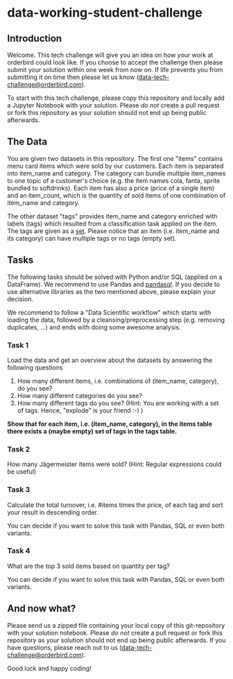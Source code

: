 # data-working-student-challenge

## Introduction

Welcome. This tech challenge will give you an idea on how your work at orderbird could look like. If you choose to accept the challenge then please submit your solution within one week from now on. If life prevents you from submitting it on time then please let us know (data-tech-challenge@orderbird.com).

To start with this tech challenge, please copy this repository and locally add a Jupyter Notebook with your solution. Please *do not* create a pull request or fork this repository as your solution should not end up being public afterwards. 

## The Data

You are given two datasets in this repository. The first one "items" contains menu card items which were sold by our customers. Each item is separated into item_name and category. The category can bundle multiple item_names to one topic of a customer's choice (e.g. the item names cola, fanta, sprite bundled to softdrinks). Each item has also a price (price of a single item) and an item_count, which is the quantity of sold items of one combination of item_name and category.

The other dataset "tags" provides item_name and category enriched with labels (tags) which resulted from a classification task applied on the item. The tags are given as a [set](https://docs.python.org/3/tutorial/datastructures.html#sets). Please notice that an item (i.e. item_name and its category) can have multiple tags or no tags (empty set).

## Tasks

The following tasks should be solved with Python and/or SQL (applied on a DataFrame). We recommend to use Pandas and [pandasql](https://pypi.org/project/pandasql/). If you decide to use alternative libraries as the two mentioned above, please explain your decision.

We recommend to follow a "Data Scientific workflow" which starts with loading the data, followed by a cleansing/preprocessing step (e.g. removing duplicates, ...) and ends with doing some awesome analysis.

### Task 1

Load the data and get an overview about the datasets by answering the following questions
1. How many different items, i.e. combinations of (item_name, category), do you see?
2. How many different categories do you see?
3. How many different tags do you see? (Hint: You are working with a set of tags. Hence, "explode" is your friend :-) )

**Show that for each item, i.e. (item_name, category), in the items table there exists a (maybe empty) set of tags in the tags table.**

### Task 2

How many Jägermeister items were sold? (Hint: Regular expressions could be useful)

### Task 3

Calculate the total turnover, i.e. #items times the price, of each tag and sort your result in descending order. 

You can decide if you want to solve this task with Pandas, SQL or even both variants.

### Task 4

What are the top 3 sold items based on quantity per tag?

You can decide if you want to solve this task with Pandas, SQL or even both variants.

## And now what?

Please send us a zipped file containing your local copy of this git-repository with your solution notebook.
Please *do not* create a pull request or fork this repository as your solution should not end up being public afterwards. If you have questions, please reach out to us (data-tech-challenge@orderbird.com).

Good luck and happy coding!

